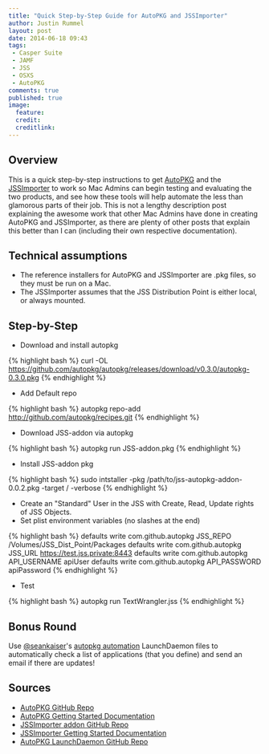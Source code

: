 ```yaml
---
title: "Quick Step-by-Step Guide for AutoPKG and JSSImporter"
author: Justin Rummel
layout: post
date: 2014-06-18 09:43
tags: 
 - Casper Suite
 - JAMF
 - JSS
 - OSXS
 - AutoPKG
comments: true
published: true
image:
  feature:
  credit:
  creditlink:
---
```


Overview
---
This is a quick step-by-step instructions to get [AutoPKG][AutoPKG] and the [JSSImporter][JSSImporter] to work so Mac Admins can begin testing and evaluating the two products, and see how these tools will help automate the less than glamorous parts of their job.  This is not a lengthy description post explaining the awesome work that other Mac Admins have done in creating AutoPKG and JSSImporter, as there are plenty of other posts that explain this better than I can (including their own respective documentation).

Technical assumptions
---

-	The reference installers for AutoPKG and JSSImporter are .pkg files, so they must be run on a Mac.
-	The JSSImporter assumes that the JSS Distribution Point is either local, or always mounted.

Step-by-Step
---

-	Download and install autopkg

{% highlight bash %}
curl -OL https://github.com/autopkg/autopkg/releases/download/v0.3.0/autopkg-0.3.0.pkg
{% endhighlight %}

-	Add Default repo

{% highlight bash %}
autopkg repo-add http://github.com/autopkg/recipes.git
{% endhighlight %}

-	Download JSS-addon via autopkg

{% highlight bash %}
autopkg run JSS-addon.pkg
{% endhighlight %}

-	Install JSS-addon pkg

{% highlight bash %}
sudo intstaller -pkg /path/to/jss-autopkg-addon-0.0.2.pkg -target / -verbose
{% endhighlight %}

-	Create an "Standard" User in the JSS with Create, Read, Update rights of JSS Objects.
-	Set plist environment variables (no slashes at the end)

{% highlight bash %}
defaults write com.github.autopkg JSS_REPO /Volumes/JSS_Dist_Point/Packages
defaults write com.github.autopkg JSS_URL https://test.jss.private:8443
defaults write com.github.autopkg API_USERNAME apiUser
defaults write com.github.autopkg API_PASSWORD apiPassword
{% endhighlight %}

-	Test

{% highlight bash %}
autopkg run TextWrangler.jss
{% endhighlight %}

Bonus Round
---
Use [@seankaiser][seankaiser]'s [autopkg automation][skauto] LaunchDaemon files to automatically check a list of applications (that you define) and send an email if there are updates!

Sources
---

-	[AutoPKG GitHub Repo][AutoPKG]
-	[AutoPKG Getting Started Documentation][autoDOC]
-	[JSSImporter addon GitHub Repo][JSSImporter]
-	[JSSImporter Getting Started Documentation][jssDOC]
-	[AutoPKG LaunchDaemon GitHub Repo][skauto]

[AutoPKG]: https://github.com/autopkg/autopkg
[autoDOC]: https://github.com/autopkg/autopkg/wiki/Getting-Started
[JSSImporter]: https://github.com/arubdesu/jss-autopkg-addon
[jssDOC]: http://www.318.com/2014/01/introducing-jssimporter-for-autopkg/
[seankaiser]: https://twitter.com/seankaiser
[skauto]: https://github.com/seankaiser/automation-scripts/tree/master/autopkg

